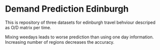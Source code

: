 # Demand Prediction Edinburgh

This is repository of three datasets for edinburgh travel behviour descriped as O/D matrix per time. 


Mixing weedays leads to worse prediction than using one day information.
Increasing number of regions decreases the accuracy.
